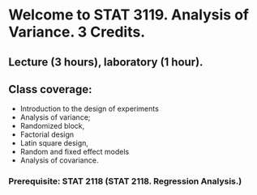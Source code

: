 # Welcome to STAT 3119. Analysis of Variance. 3 Credits.

## Lecture (3 hours), laboratory (1 hour). 
## Class coverage: 
*  Introduction to the design of experiments 
*  Analysis of variance; 
*  Randomized block, 
*  Factorial design
*  Latin square design, 
*  Random and fixed effect models
*  Analysis of covariance. 
### Prerequisite: STAT 2118 (STAT 2118. Regression Analysis.)
